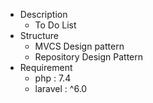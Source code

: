 - Description
  - To Do List
- Structure
  - MVCS Design pattern
  - Repository Design Pattern
- Requirement
  - php : 7.4
  - laravel : ^6.0
